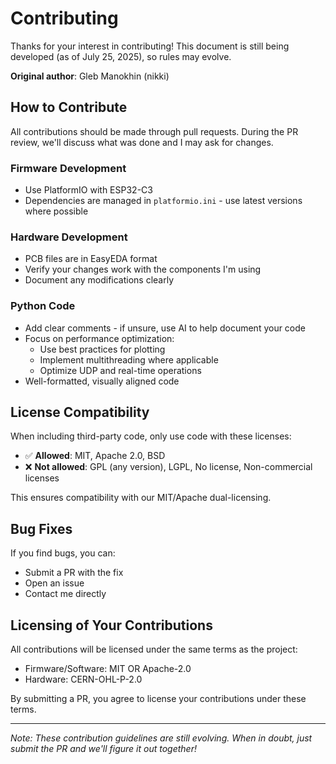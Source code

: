 # Contributing

Thanks for your interest in contributing! This document is still being developed (as of July 25, 2025), so rules may evolve.

**Original author**: Gleb Manokhin (nikki)

## How to Contribute

All contributions should be made through pull requests. During the PR review, we'll discuss what was done and I may ask for changes.

### Firmware Development
- Use PlatformIO with ESP32-C3
- Dependencies are managed in `platformio.ini` - use latest versions where possible

### Hardware Development  
- PCB files are in EasyEDA format
- Verify your changes work with the components I'm using
- Document any modifications clearly

### Python Code
- Add clear comments - if unsure, use AI to help document your code
- Focus on performance optimization:
  - Use best practices for plotting
  - Implement multithreading where applicable
  - Optimize UDP and real-time operations
- Well-formatted, visually aligned code

## License Compatibility

When including third-party code, only use code with these licenses:
- ✅ **Allowed**: MIT, Apache 2.0, BSD
- ❌ **Not allowed**: GPL (any version), LGPL, No license, Non-commercial licenses

This ensures compatibility with our MIT/Apache dual-licensing.

## Bug Fixes

If you find bugs, you can:
- Submit a PR with the fix
- Open an issue
- Contact me directly

## Licensing of Your Contributions

All contributions will be licensed under the same terms as the project:
- Firmware/Software: MIT OR Apache-2.0  
- Hardware: CERN-OHL-P-2.0

By submitting a PR, you agree to license your contributions under these terms.

---

*Note: These contribution guidelines are still evolving. When in doubt, just submit the PR and we'll figure it out together!*

